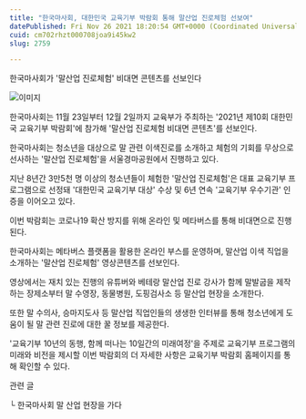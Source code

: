 ```yaml
---
title: "한국마사회, 대한민국 교육기부 박람회 통해 말산업 진로체험 선보여"
datePublished: Fri Nov 26 2021 18:20:54 GMT+0000 (Coordinated Universal Time)
cuid: cm702rhzt000708joa9i45kw2
slug: 2759

---
```



한국마사회가 '말산업 진로체험' 비대면 콘텐츠를 선보인다

![이미지](https://cdn.hashnode.com/res/hashnode/image/upload/v1739253727217/5d581b6a-18ee-4c9b-bfb5-ec8ecb1fd87f.jpeg)

한국마사회는 11월 23일부터 12월 2일까지 교육부가 주최하는 '2021년 제10회 대한민국 교육기부 박람회'에 참가해 '말산업 진로체험 비대면 콘텐츠'를 선보인다.

한국마사회는 청소년을 대상으로 말 관련 이색진로를 소개하고 체험의 기회를 무상으로 선사하는 '말산업 진로체험'을 서울경마공원에서 진행하고 있다.

지난 8년간 3만5천 명 이상의 청소년들이 체험한 '말산업 진로체험'은 대표 교육기부 프로그램으로 선정돼 '대한민국 교육기부 대상' 수상 및 6년 연속 '교육기부 우수기관' 인증을 이어오고 있다.

이번 박람회는 코로나19 확산 방지를 위해 온라인 및 메타버스를 통해 비대면으로 진행된다.

한국마사회는 메타버스 플랫폼을 활용한 온라인 부스를 운영하며, 말산업 이색 직업을 소개하는 '말산업 진로체험' 영상콘텐츠를 선보인다.

영상에서는 재치 있는 진행의 유튜버와 베테랑 말산업 진로 강사가 함께 말발굽을 제작하는 장제소부터 말 수영장, 동물병원, 도핑검사소 등 말산업 현장을 소개한다.

또한 말 수의사, 승마지도사 등 말산업 직업인들의 생생한 인터뷰를 통해 청소년에게 도움이 될 말 관련 진로에 대한 꿀 정보를 제공한다.

'교육기부 10년의 동행, 함께 떠나는 10일간의 미래여정'을 주제로 교육기부 프로그램의 미래와 비전을 제시할 이번 박람회의 더 자세한 사항은 교육기부 박람회 홈페이지를 통해 확인할 수 있다.

관련 글

└ 한국마사회 말 산업 현장을 가다